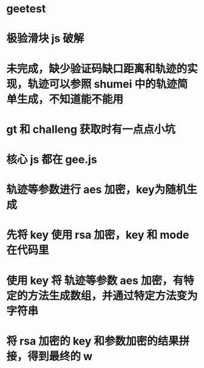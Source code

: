 # geetest
# 极验滑块 js 破解
# 未完成，缺少验证码缺口距离和轨迹的实现，轨迹可以参照 shumei 中的轨迹简单生成，不知道能不能用
# gt 和 challeng 获取时有一点点小坑
# 核心 js 都在 gee.js
# 轨迹等参数进行 aes 加密，key为随机生成
# 先将 key 使用 rsa 加密，key 和 mode 在代码里
# 使用 key 将 轨迹等参数 aes 加密，有特定的方法生成数组，并通过特定方法变为字符串
# 将 rsa 加密的 key 和参数加密的结果拼接，得到最终的 w 
